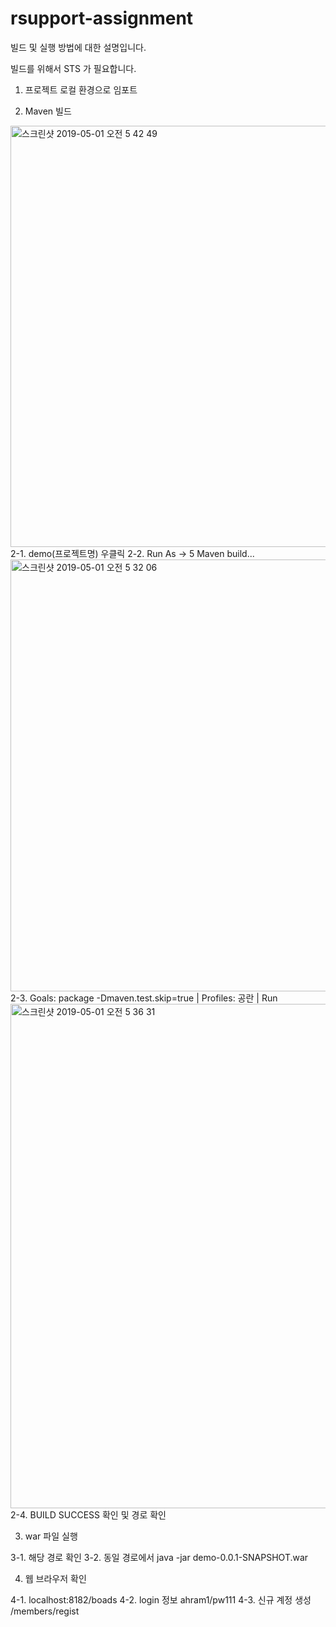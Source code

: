 # rsupport-assignment

빌드 및 실행 방법에 대한 설명입니다.

빌드를 위해서 STS 가 필요합니다.


1. 프로젝트 로컬 환경으로 임포트
  
2. Maven 빌드

  <img width="674" alt="스크린샷 2019-05-01 오전 5 42 49" src="https://user-images.githubusercontent.com/20741709/56992132-52eccc00-6bd4-11e9-822a-9c06ddcbf378.png">
  2-1. demo(프로젝트명) 우클릭
  2-2. Run As -> 5 Maven build...

<img width="691" alt="스크린샷 2019-05-01 오전 5 32 06" src="https://user-images.githubusercontent.com/20741709/56992287-a7904700-6bd4-11e9-8e66-3ce4164f7041.png">
  2-3. Goals: package -Dmaven.test.skip=true |
       Profiles: 공란 |
       Run

<img width="807" alt="스크린샷 2019-05-01 오전 5 36 31" src="https://user-images.githubusercontent.com/20741709/56992277-a2cb9300-6bd4-11e9-88da-66aaeddd64b2.png">
  2-4. BUILD SUCCESS 확인 및 경로 확인

3. war 파일 실행

  3-1. 해당 경로 확인
  3-2. 동일 경로에서
       java -jar demo-0.0.1-SNAPSHOT.war
       
4. 웹 브라우저 확인

  4-1. localhost:8182/boads
  4-2. login 정보
       ahram1/pw111
  4-3. 신규 계정 생성
       /members/regist
